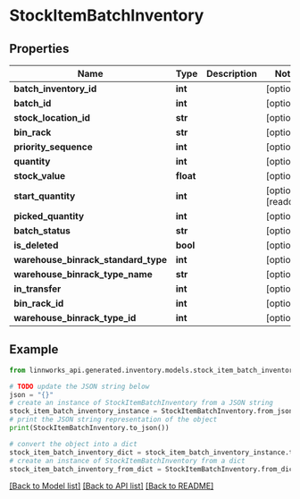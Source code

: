 # StockItemBatchInventory


## Properties

Name | Type | Description | Notes
------------ | ------------- | ------------- | -------------
**batch_inventory_id** | **int** |  | [optional] 
**batch_id** | **int** |  | [optional] 
**stock_location_id** | **str** |  | [optional] 
**bin_rack** | **str** |  | [optional] 
**priority_sequence** | **int** |  | [optional] 
**quantity** | **int** |  | [optional] 
**stock_value** | **float** |  | [optional] 
**start_quantity** | **int** |  | [optional] [readonly] 
**picked_quantity** | **int** |  | [optional] 
**batch_status** | **str** |  | [optional] 
**is_deleted** | **bool** |  | [optional] 
**warehouse_binrack_standard_type** | **int** |  | [optional] 
**warehouse_binrack_type_name** | **str** |  | [optional] 
**in_transfer** | **int** |  | [optional] 
**bin_rack_id** | **int** |  | [optional] 
**warehouse_binrack_type_id** | **int** |  | [optional] 

## Example

```python
from linnworks_api.generated.inventory.models.stock_item_batch_inventory import StockItemBatchInventory

# TODO update the JSON string below
json = "{}"
# create an instance of StockItemBatchInventory from a JSON string
stock_item_batch_inventory_instance = StockItemBatchInventory.from_json(json)
# print the JSON string representation of the object
print(StockItemBatchInventory.to_json())

# convert the object into a dict
stock_item_batch_inventory_dict = stock_item_batch_inventory_instance.to_dict()
# create an instance of StockItemBatchInventory from a dict
stock_item_batch_inventory_from_dict = StockItemBatchInventory.from_dict(stock_item_batch_inventory_dict)
```
[[Back to Model list]](../README.md#documentation-for-models) [[Back to API list]](../README.md#documentation-for-api-endpoints) [[Back to README]](../README.md)


